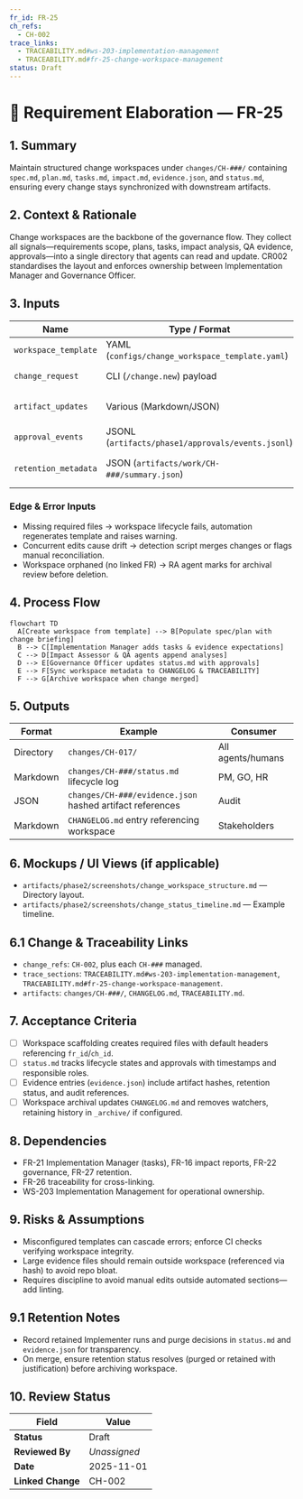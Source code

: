 ```yaml
---
fr_id: FR-25
ch_refs:
  - CH-002
trace_links:
  - TRACEABILITY.md#ws-203-implementation-management
  - TRACEABILITY.md#fr-25-change-workspace-management
status: Draft
---
```


# 🧩 Requirement Elaboration — FR-25

## 1. Summary
Maintain structured change workspaces under `changes/CH-###/` containing `spec.md`, `plan.md`, `tasks.md`, `impact.md`, `evidence.json`, and `status.md`, ensuring every change stays synchronized with downstream artifacts.

## 2. Context & Rationale
Change workspaces are the backbone of the governance flow. They collect all signals—requirements scope, plans, tasks, impact analysis, QA evidence, approvals—into a single directory that agents can read and update. CR002 standardises the layout and enforces ownership between Implementation Manager and Governance Officer.

## 3. Inputs
| Name | Type / Format | Example | Notes |
|------|----------------|---------|-------|
| `workspace_template` | YAML (`configs/change_workspace_template.yaml`) | directory/file schema | Used for scaffolding. |
| `change_request` | CLI (`/change.new`) payload | `{"summary":"Expand audit logging"}` | Kickstarts workspace. |
| `artifact_updates` | Various (Markdown/JSON) | `impact.md`, `evidence.json` updates | Maintains content. |
| `approval_events` | JSONL (`artifacts/phase1/approvals/events.jsonl`) | Stage decisions | Update `status.md`. |
| `retention_metadata` | JSON (`artifacts/work/CH-###/summary.json`) | purge / retain info | Sync retention decisions. |

### Edge & Error Inputs
- Missing required files → workspace lifecycle fails, automation regenerates template and raises warning.
- Concurrent edits cause drift → detection script merges changes or flags manual reconciliation.
- Workspace orphaned (no linked FR) → RA agent marks for archival review before deletion.

## 4. Process Flow
```mermaid
flowchart TD
  A[Create workspace from template] --> B[Populate spec/plan with change briefing]
  B --> C[Implementation Manager adds tasks & evidence expectations]
  C --> D[Impact Assessor & QA agents append analyses]
  D --> E[Governance Officer updates status.md with approvals]
  E --> F[Sync workspace metadata to CHANGELOG & TRACEABILITY]
  F --> G[Archive workspace when change merged]
```

## 5. Outputs
| Format | Example | Consumer |
|--------|---------|----------|
| Directory | `changes/CH-017/` | All agents/humans |
| Markdown | `changes/CH-###/status.md` lifecycle log | PM, GO, HR |
| JSON | `changes/CH-###/evidence.json` hashed artifact references | Audit |
| Markdown | `CHANGELOG.md` entry referencing workspace | Stakeholders |

## 6. Mockups / UI Views (if applicable)
- `artifacts/phase2/screenshots/change_workspace_structure.md` — Directory layout.
- `artifacts/phase2/screenshots/change_status_timeline.md` — Example timeline.

## 6.1 Change & Traceability Links
- `change_refs`: `CH-002`, plus each `CH-###` managed.
- `trace_sections`: `TRACEABILITY.md#ws-203-implementation-management`, `TRACEABILITY.md#fr-25-change-workspace-management`.
- `artifacts`: `changes/CH-###/`, `CHANGELOG.md`, `TRACEABILITY.md`.

## 7. Acceptance Criteria
* [ ] Workspace scaffolding creates required files with default headers referencing `fr_id`/`ch_id`.
* [ ] `status.md` tracks lifecycle states and approvals with timestamps and responsible roles.
* [ ] Evidence entries (`evidence.json`) include artifact hashes, retention status, and audit references.
* [ ] Workspace archival updates `CHANGELOG.md` and removes watchers, retaining history in `_archive/` if configured.

## 8. Dependencies
- FR-21 Implementation Manager (tasks), FR-16 impact reports, FR-22 governance, FR-27 retention.
- FR-26 traceability for cross-linking.
- WS-203 Implementation Management for operational ownership.

## 9. Risks & Assumptions
- Misconfigured templates can cascade errors; enforce CI checks verifying workspace integrity.
- Large evidence files should remain outside workspace (referenced via hash) to avoid repo bloat.
- Requires discipline to avoid manual edits outside automated sections—add linting.

## 9.1 Retention Notes
- Record retained Implementer runs and purge decisions in `status.md` and `evidence.json` for transparency.
- On merge, ensure retention status resolves (purged or retained with justification) before archiving workspace.

## 10. Review Status
| Field | Value |
|-------|-------|
| **Status** | Draft |
| **Reviewed By** | _Unassigned_ |
| **Date** | 2025-11-01 |
| **Linked Change** | CH-002 |
